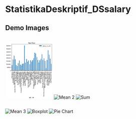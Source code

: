 # StatistikaDeskriptif_DSsalary
## Demo Images

<p style="float: left">
    <img src="/Visualisasi/Nomor 1.png" width="30%" alt="Mean" />
    <img src="/demoImages/nomor 2.png" width="30%" alt="Mean 2" />
    <img src="/demoImages/nomor 3.png" width="30%" alt="Sum" />
</p>
<br>
<p style="float: left">
    <img src="/demoImages/Nomor 4.png" width="30%" alt="Mean 3" />
    <img src="/demoImages/nomor 5.png" width="30%" alt="Boxplot" />
    <img src="/demoImages/nomor 7.png" width="30%" alt="Pie Chart" />
</p>
